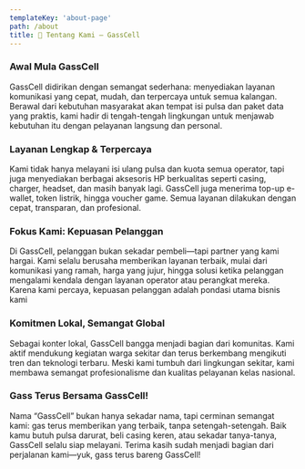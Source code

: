 ```yaml
---
templateKey: 'about-page'
path: /about
title: 📌 Tentang Kami – GassCell
---
```

### Awal Mula GassCell
GassCell didirikan dengan semangat sederhana: menyediakan layanan komunikasi yang cepat, mudah, dan terpercaya untuk semua kalangan. Berawal dari kebutuhan masyarakat akan tempat isi pulsa dan paket data yang praktis, kami hadir di tengah-tengah lingkungan untuk menjawab kebutuhan itu dengan pelayanan langsung dan personal.

### Layanan Lengkap & Terpercaya
Kami tidak hanya melayani isi ulang pulsa dan kuota semua operator, tapi juga menyediakan berbagai aksesoris HP berkualitas seperti casing, charger, headset, dan masih banyak lagi. GassCell juga menerima top-up e-wallet, token listrik, hingga voucher game. Semua layanan dilakukan dengan cepat, transparan, dan profesional.

### Fokus Kami: Kepuasan Pelanggan
Di GassCell, pelanggan bukan sekadar pembeli—tapi partner yang kami hargai. Kami selalu berusaha memberikan layanan terbaik, mulai dari komunikasi yang ramah, harga yang jujur, hingga solusi ketika pelanggan mengalami kendala dengan layanan operator atau perangkat mereka. Karena kami percaya, kepuasan pelanggan adalah pondasi utama bisnis kami

### Komitmen Lokal, Semangat Global
Sebagai konter lokal, GassCell bangga menjadi bagian dari komunitas. Kami aktif mendukung kegiatan warga sekitar dan terus berkembang mengikuti tren dan teknologi terbaru. Meski kami tumbuh dari lingkungan sekitar, kami membawa semangat profesionalisme dan kualitas pelayanan kelas nasional.

### Gass Terus Bersama GassCell!
Nama “GassCell” bukan hanya sekadar nama, tapi cerminan semangat kami: gas terus memberikan yang terbaik, tanpa setengah-setengah. Baik kamu butuh pulsa darurat, beli casing keren, atau sekadar tanya-tanya, GassCell selalu siap melayani. Terima kasih sudah menjadi bagian dari perjalanan kami—yuk, gass terus bareng GassCell!











